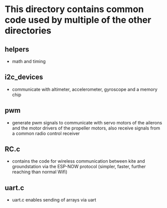 # This directory contains common code used by multiple of the other directories

## helpers
* math and timing

## i2c_devices
* communicate with altimeter, accelerometer, gyroscope and a memory chip

## pwm
* generate pwm signals to communicate with servo motors of the ailerons and the motor drivers of the propeller motors, also receive signals from a common radio control receiver

## RC.c
*  contains the code for wireless communication between kite and groundstation via the ESP-NOW protocol (simpler, faster, further reaching than normal Wifi)

## uart.c
* uart.c enables sending of arrays via uart
